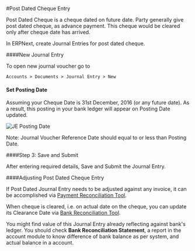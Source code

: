 #Post Dated Cheque Entry

Post Dated Cheque is a cheque dated on future date. Party generally give post dated cheque, as advance payment. This cheque would be cleared only after cheque date has arrived.

In ERPNext, create Journal Entries for post dated cheque.

####New Journal Entry

To open new journal voucher go to 

`Accounts > Documents > Journal Entry > New`

#### Set Posting Date

Assuming your Cheque Date is 31st December, 2016 (or any future date). As a result, this posting in your bank ledger will appear on Posting Date updated.

<img alt="JE Posting Date" class="screenshot" src="{{docs_base_path}}/assets/img/articles/post-dated-1.gif">

Note: Journal Voucher Reference Date should equal to or less than Posting Date.

####Step 3: Save and Submit

After entering required details, Save and Submit the Journal Entry.

####Adjusting Post Dated  Cheque Entry

If Post Dated Journal Entry needs to be adjusted against any invoice, it can be accomplished via [Payment Reconciliation Tool]({{docs_base_url}}/user/manual/en/accounts/tools/payment-reconciliation.html).

When cheque is cleared, i.e. on actual date on the cheque, you can update its Clearance Date via [Bank Reconciliation Tool]({{docs_base_url}}/user/manual/en/accounts/tools/bank-reconciliation.html).

You might find value of this Journal Entry already reflecting against bank's ledger. You should check **Bank Reconciliation Statement**, a report in the account module to know difference of bank balance as per system, and actual balance in a account.
<!-- markdown -->